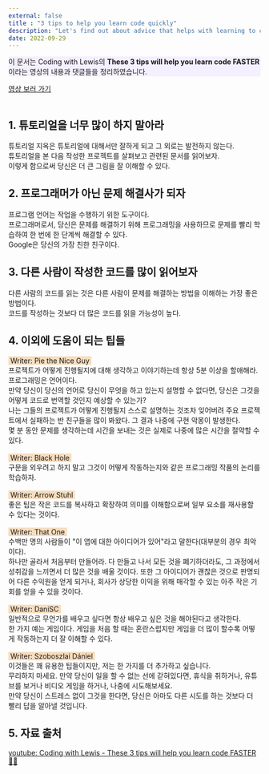 ```yaml
---
external: false
title : "3 tips to help you learn code quickly"
description: "Let's find out about advice that helps with learning to code"
date: 2022-09-29
---
```


<p style="background-color: #f5f0ff">이 문서는 Coding with Lewis의 <b>These 3 tips will help you learn code FASTER</b>이라는 영상의 내용과 댓글들을 정리하였습니다.</p>
<a href="https://youtu.be/UVxhEk3ph5w" target="_blank" rel="noopener noreferrer">영상 보러 가기</a><br/>
<br/>

## 1. 튜토리얼을 너무 많이 하지 말아라
튜토리얼 지옥은 튜토리얼에 대해서만 잘하게 되고 그 외로는 발전하지 않는다.<br/>튜토리얼을 본 다음 작성한 프로젝트를 살펴보고 관련된 문서를 읽어보자.<br/>이렇게 함으로써 당신은 더 큰 그림을 잘 이해할 수 있다.

## 2. 프로그래머가 아닌 문제 해결사가 되자
프로그램 언어는 작업을 수행하기 위한 도구이다.<br/>프로그래머로서, 당신은 문제를 해결하기 위해 프로그래밍을 사용하므로 문제를 빨리 학습하여 한 번에 한 단계씩 해결할 수 있다.<br/>Google은 당신의 가장 친한 친구이다.<br/>

## 3. 다른 사람이 작성한 코드를 많이 읽어보자
다른 사람의 코드를 읽는 것은 다른 사람이 문제를 해결하는 방법을 이해하는 가장 좋은 방법이다.<br/>코드를 작성하는 것보다 더 많은 코드를 읽을 가능성이 높다.<br/>

## 4. 이외에 도움이 되는 팁들
<span style="background-color:#F7DDBE">&nbsp;Writer: Pie the Nice Guy&nbsp;</span><br/>
프로젝트가 어떻게 진행될지에 대해 생각하고 이야기하는데 항상 5분 이상을 할애해라.<br/>프로그래밍은 언어이다.<br/>만약 당신이 당신의 언어로 당신이 무엇을 하고 있는지 설명할 수 없다면, 당신은 그것을 어떻게 코드로 번역할 것인지 예상할 수 있는가?<br/>나는 그들의 프로젝트가 어떻게 진행될지 스스로 설명하는 것조차 잊어버려 주요 프로젝트에서 실패하는 반 친구들을 많이 봐왔다. 그 결과 나중에 구현 악몽이 발생한다.<br/>몇 분 동안 문제를 생각하는데 시간을 보내는 것은 실제로 나중에 많은 시간을 절약할 수 있다.<br/>
<br/>
<span style="background-color:#F7DDBE">&nbsp;Writer: Black Hole&nbsp;</span><br/>
구문을 외우려고 하지 말고 그것이 어떻게 작동하는지와 같은 프로그래밍 작품의 논리를 학습하자.<br/>
<br/>
<span style="background-color:#F7DDBE">&nbsp;Writer: Arrow Stuhl&nbsp;</span><br/>
좋은 팁은 작은 코드를 복사하고 확장하여 의미를 이해함으로써 일부 요소를 재사용할 수 있다는 것이다.<br/>
<br/>
<span style="background-color:#F7DDBE">&nbsp;Writer: That One&nbsp;</span><br/>
수백만 명의 사람들이 "이 앱에 대한 아이디어가 있어"라고 말한다(대부분의 경우 최악이다).<br/>하나만 골라서 처음부터 만들어라. 다 만들고 나서 모든 것을 폐기하더라도, 그 과정에서 성취감을 느끼면서 더 많은 것을 배울 것이다. 또한 그 아이디어가 괜찮은 것으로 판명되어 다른 수익원을 얻게 되거나, 회사가 상당한 이익을 위해 매각할 수 있는 아주 작은 기회를 얻을 수 있을 것이다.<br/>
<br/>
<span style="background-color:#F7DDBE">&nbsp;Writer: DaniSC&nbsp;</span><br/>
일반적으로 무언가를 배우고 싶다면 항상 배우고 싶은 것을 해야된다고 생각한다.<br/>한 가지 예는 게임이다. 게임을 처음 할 때는 혼란스럽지만 게임을 더 많이 할수록 어떻게 작동하는지 더 잘 이해할 수 있다.<br/>
<br/>
<span style="background-color:#F7DDBE">&nbsp;Writer: Szoboszlai Dániel&nbsp;</span><br/>
이것들은 꽤 유용한 팁들이지만, 저는 한 가지를 더 추가하고 싶습니다.<br/>무리하지 마세요. 만약 당신이 일을 할 수 없는 선에 갇혀있다면, 휴식을 취하거나, 유튜브를 보거나 비디오 게임을 하거나, 나중에 시도해보세요.<br/>만약 당신이 스트레스 없이 그것을 한다면, 당신은 아마도 다른 시도를 하는 것보다 더 빨리 답을 알아낼 것입니다.<br/>

## 5. 자료 출처
[youtube: Coding with Lewis - These 3 tips will help you learn code FASTER 👩‍💻](https://youtu.be/UVxhEk3ph5w)